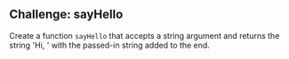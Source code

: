 ## Challenge: sayHello

Create a function `sayHello` that accepts a string argument and returns the string 'Hi, ' with the passed-in string added to the end.
